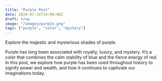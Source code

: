 ```yaml
---
title: "Purple Post"
date: 2024-07-31T14:00:00Z
draft: true
image: "/images/purple.png"
tags: ["purple", "color", "mystery"]
---
```



Explore the majestic and mysterious shades of purple.

<!--more-->

Purple has long been associated with royalty, luxury, and mystery. It’s a color that combines the calm stability of blue and the fierce energy of red. In this post, we explore how purple has been used throughout history to signify power and wealth, and how it continues to captivate our imaginations today.
